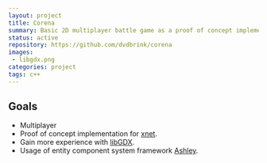 ```yaml
---
layout: project
title: Corena
summary: Basic 2D multiplayer battle game as a proof of concept implementation for xnet.
status: active
repository: https://github.com/dvdbrink/corena
images:
 - libgdx.png
categories: project
tags: c++
---
```


## Goals
* Multiplayer
* Proof of concept implementation for [xnet](https://danielvandenbrink.com/project/xnet).
* Gain more experience with [libGDX](https://github.com/libgdx/libgdx).
* Usage of entity component system framework [Ashley](https://github.com/libgdx/ashley). 
